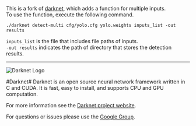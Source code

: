 This is a fork of [darknet](https://github.com/pjreddie/darknet), which adds a function for multiple inputs.  
To use the function, execute the following command.
```
./darknet detect-multi cfg/yolo.cfg yolo.weights inputs_list -out results
```
```inputs_list``` is the file that includes file paths of inputs.  
```-out results``` indicates the path of directory that stores the detection results.

---

![Darknet Logo](http://pjreddie.com/media/files/darknet-black-small.png)

#Darknet#
Darknet is an open source neural network framework written in C and CUDA. It is fast, easy to install, and supports CPU and GPU computation.

For more information see the [Darknet project website](http://pjreddie.com/darknet).

For questions or issues please use the [Google Group](https://groups.google.com/forum/#!forum/darknet).
